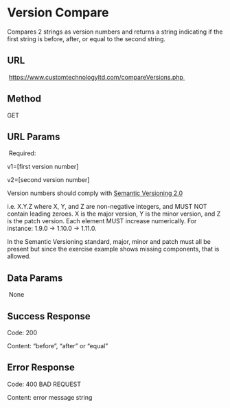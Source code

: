 # Version Compare

Compares 2 strings as version numbers and returns a string indicating if the first string is before, after, or equal to the second string.  

## URL
 https://www.customtechnologyltd.com/compareVersions.php 
## Method
GET 
## URL Params
 Required: 

v1=[first version number]

v2=[second version number]

Version numbers should comply with [Semantic Versioning 2.0](https://semver.org/)

i.e. X.Y.Z where X, Y, and Z are non-negative integers, and MUST NOT contain leading zeroes. X is the major version, Y is the minor version, and Z is the patch version. Each element MUST increase numerically. For instance: 1.9.0 -> 1.10.0 -> 1.11.0.  

In the Semantic Versioning standard, major, minor and patch must all be present but since the exercise example shows missing components, that is allowed.

## Data Params
 None 
## Success Response
Code: 200  

Content: “before”, “after” or “equal”

## Error Response
Code: 400 BAD REQUEST  

Content: error message string
 

